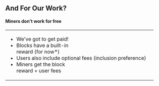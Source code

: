 ## And For Our Work?
#### Miners don't work for free
<table>
	<tr>
		<td>
			<ul>
				<li class="fragment">We've got to get paid!</li>
				<li class="fragment">Blocks have a built-in<br>reward <span class="fragment">(for now*)</span></li>
				<li class="fragment">Users also include optional fees <span class="fragment">(inclusion preference)</span></li>
				<li class="fragment">Miners get the block<br>reward + user fees</li>
			</ul>
		</td><td>
			<img data-src="img/not-bad.jpg" class="fragment">
		</td>
	</tr>
</table>
